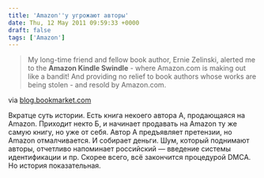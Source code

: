 ```yaml
---
title: 'Amazon''у угрожают авторы'
date: Thu, 12 May 2011 09:59:33 +0000
draft: false
tags: ['Amazon']
---
```


> My long-time friend and fellow book author, Ernie Zelinski, alerted me to the **Amazon Kindle Swindle** - where Amazon.com is making out like a bandit! And providing no relief to book authors whose works are being stolen - and resold by Amazon.com.

via [blog.bookmarket.com](http://blog.bookmarket.com/2010/05/amazon-kindle-swindle-authors-people.html)

Вкратце суть истории. Есть книга некоего автора А, продающаяся на Amazon. Приходит некто Б, и начинает продавать на Amazon ту же самую книгу, но уже от себя. Автор А предъявляет претензии, но Amazon отмалчивается. И собирает деньги. Шум, который поднимают авторы, отчетливо напоминает российский — введение системы идентификации и пр. Скорее всего, всё закончится процедурой DMCA. Но история показательная.